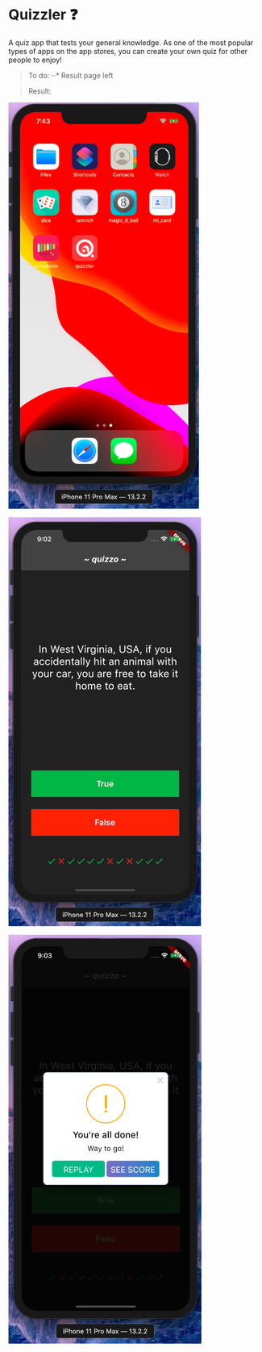 # Quizzler ❓
A quiz app that tests your general knowledge. As one of the most popular types of apps on the app stores, you can create your own quiz for other people to enjoy!

> To do:
⋅⋅* Result page left

> Result:

![alt text](https://github.com/deliciafernandes/Dels-app-directory/blob/master/quizzler/images/home.png)

![alt text](https://github.com/deliciafernandes/Dels-app-directory/blob/master/quizzler/images/result1.png)

![alt text](https://github.com/deliciafernandes/Dels-app-directory/blob/master/quizzler/images/result2.png)

